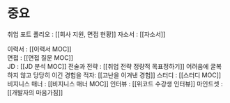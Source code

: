 # 중요
취업 포트 폴리오 : [[회사 지원, 면접 현황]]
자소서 : [[자소서]]

이력서 :         [[이력서 MOC]]                 
면접 :         [[면접 질문 MOC]]              
JD : [[JD 분석 MOC]]
전술과 전략 : [[취업 전략 정량적 목표정하기]]
어려움에 굴복하지 않고 당당히 이긴 경험을 적자: [[고난을 이겨낸 경험]]
스터디 : [[스터디 MOC]]
비지니스 매너 : [[비지니스 매너 MOC]]
인터뷰 : [[위코드 수강생 인터뷰]]
마인드셋 : [[개발자의 마음가짐]]